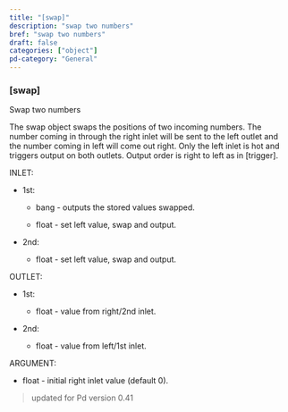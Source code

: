 ```yaml
---
title: "[swap]"
description: "swap two numbers"
bref: "swap two numbers"
draft: false
categories: ["object"]
pd-category: "General"
---
```


### [swap]

Swap two numbers

The swap object swaps the positions of two incoming numbers. The number coming in through the right inlet will be sent to the left outlet and the number coming in left will come out right. Only the left inlet is hot and triggers output on both outlets. Output order is right to left as in [trigger].

INLET:

- 1st:

  - bang - outputs the stored values swapped.

  - float - set left value,  swap and output.

- 2nd:

  - float - set left value,  swap and output.

OUTLET:

- 1st:

  - float - value from right/2nd inlet.

- 2nd:

  - float - value from left/1st inlet.

ARGUMENT:

- float - initial right inlet value (default 0).
 
> updated for Pd version 0.41